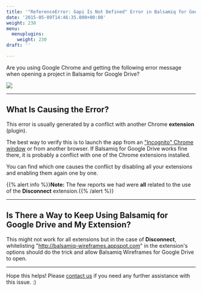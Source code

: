 ```yaml
---
title: '"ReferenceError: Gapi Is Not Defined" Error in Balsamiq for Google Drive'
date: '2015-05-09T14:46:35.000+00:00'
weight: 230
menu:
  menuplugins:
    weight: 230
draft: ''

---
```


Are you using Google Chrome and getting the following error message when opening a project in Balsamiq for Google Drive?

![](https://media.balsamiq.com/img/support/prodfaqs/gapi-not-defined.png)

* * *

## What Is Causing the Error?

This error is usually generated by a conflict with another Chrome **extension** (plugin).

The best way to verify this is to launch the app from an ["Incognito" Chrome window](https://support.google.com/chrome/answer/95464?co=GENIE.Platform%3DDesktop&hl=en) or from another browser. If Balsamiq for Google Drive works fine there, it is probably a conflict with one of the Chrome extensions installed.

You can find which one causes the conflict by disabling all your extensions and enabling them again one by one.

{{% alert info %}}**Note:** The few reports we had were **all** related to the use of the **Disconnect** extension.{{% /alert %}}

* * *

## Is There a Way to Keep Using Balsamiq for Google Drive and My Extension?

This might not work for all extensions but in the case of **Disconnect**, whitelisting "http://balsamiq-wireframes.appspot.com" in the extension's options should do the trick and allow Balsamiq Wireframes for Google Drive to open.

* * *

Hope this helps! Please [contact us](https://balsamiq.com/company/contact/#/t/b3gd) if you need any further assistance with this issue. :)
